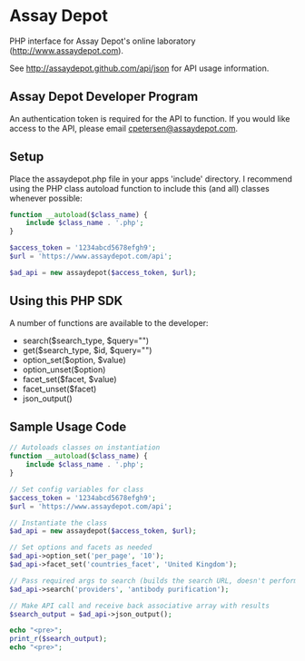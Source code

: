 # Assay Depot

PHP interface for Assay Depot's online laboratory
(http://www.assaydepot.com).

See http://assaydepot.github.com/api/json for API usage information.

## Assay Depot Developer Program

An authentication token is required for the API to function. If you
would like access to the API, please email cpetersen@assaydepot.com.

## Setup

Place the assaydepot.php file in your apps 'include' directory. I
recommend using the PHP class autoload function to include this (and
all) classes whenever possible:

```php
function __autoload($class_name) {
    include $class_name . '.php';
}

$access_token = '1234abcd5678efgh9';
$url = 'https://www.assaydepot.com/api';

$ad_api = new assaydepot($access_token, $url);
```

## Using this PHP SDK

A number of functions are available to the developer:

*  search($search_type, $query="")
*  get($search_type, $id, $query="")
*  option_set($option, $value)
*  option_unset($option)
*  facet_set($facet, $value)
*  facet_unset($facet)
*  json_output()

## Sample Usage Code

```php
// Autoloads classes on instantiation
function __autoload($class_name) {
    include $class_name . '.php';
}

// Set config variables for class
$access_token = '1234abcd5678efgh9';
$url = 'https://www.assaydepot.com/api';

// Instantiate the class
$ad_api = new assaydepot($access_token, $url);

// Set options and facets as needed
$ad_api->option_set('per_page', '10');
$ad_api->facet_set('countries_facet', 'United Kingdom');

// Pass required args to search (builds the search URL, doesn't perform it)
$ad_api->search('providers', 'antibody purification');

// Make API call and receive back associative array with results
$search_output = $ad_api->json_output();

echo "<pre>";
print_r($search_output);
echo "<pre>";
```